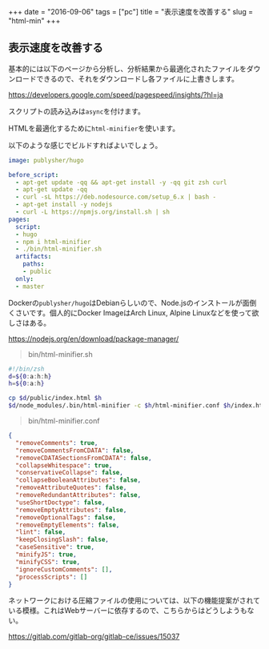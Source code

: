 +++
date = "2016-09-06"
tags =  ["pc"]
title = "表示速度を改善する"
slug = "html-min"
+++

## 表示速度を改善する

基本的には以下のページから分析し、分析結果から最適化されたファイルをダウンロードできるので、それをダウンロードし各ファイルに上書きします。

https://developers.google.com/speed/pagespeed/insights/?hl=ja

スクリプトの読み込みは`async`を付けます。

HTMLを最適化するために`html-minifier`を使います。

以下のような感じでビルドすればよいでしょう。

```yml
image: publysher/hugo

before_script:
  - apt-get update -qq && apt-get install -y -qq git zsh curl
  - apt-get update -qq
  - curl -sL https://deb.nodesource.com/setup_6.x | bash -
  - apt-get install -y nodejs
  - curl -L https://npmjs.org/install.sh | sh 
pages:
  script:
  - hugo
  - npm i html-minifier
  - ./bin/html-minifier.sh
  artifacts:
    paths:
    - public
  only:
  - master
```

Dockerの`publysher/hugo`はDebianらしいので、Node.jsのインストールが面倒くさいです。個人的にDocker ImageはArch Linux, Alpine Linuxなどを使って欲しさはある。

https://nodejs.org/en/download/package-manager/

> bin/html-minifier.sh

```bash
#!/bin/zsh
d=${0:a:h:h}
h=${0:a:h}

cp $d/public/index.html $h
$d/node_modules/.bin/html-minifier -c $h/html-minifier.conf $h/index.html -o $d/public/index.html
```

> bin/html-minifier.conf

```json
{
  "removeComments": true,
  "removeCommentsFromCDATA": false,
  "removeCDATASectionsFromCDATA": false,
  "collapseWhitespace": true,
  "conservativeCollapse": false,
  "collapseBooleanAttributes": false,
  "removeAttributeQuotes": false,
  "removeRedundantAttributes": false,
  "useShortDoctype": false,
  "removeEmptyAttributes": false,
  "removeOptionalTags": false,
  "removeEmptyElements": false,
  "lint": false,
  "keepClosingSlash": false,
  "caseSensitive": true,
  "minifyJS": true,
  "minifyCSS": true,
  "ignoreCustomComments": [],
  "processScripts": []
}
```

ネットワークにおける圧縮ファイルの使用については、以下の機能提案がされている模様。これはWebサーバーに依存するので、こちらからはどうしようもない。

https://gitlab.com/gitlab-org/gitlab-ce/issues/15037
